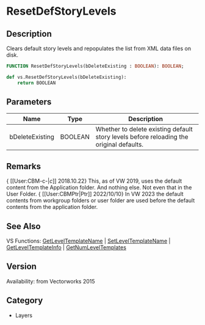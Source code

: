 # ResetDefStoryLevels

## Description
Clears default story levels and repopulates the list from XML data files on disk.

```pascal
FUNCTION ResetDefStoryLevels(bDeleteExisting : BOOLEAN): BOOLEAN;
```

```python
def vs.ResetDefStoryLevels(bDeleteExisting):
    return BOOLEAN
```

## Parameters
|Name|Type|Description|
|---|---|---|
|bDeleteExisting|BOOLEAN|Whether to delete existing default story levels before reloading the original defaults.|

## Remarks
{ [[User:CBM-c-|_c_]] 2018.10.22} This, as of VW 2019, uses the default content from the Application folder. And nothing else. Not even that in the User Folder.
{ [[User:CBMPtr|Ptr]] 2022/10/10} In VW 2023 the default contents from workgroup folders or user folder are used before the default contents from the application folder.

## See Also
VS Functions:
[GetLevelTemplateName](GetLevelTemplateName.md) 
| [SetLevelTemplateName](SetLevelTemplateName.md) 
| [GetLevelTemplateInfo](GetLevelTemplateInfo.md) 
| [GetNumLevelTemplates](GetNumLevelTemplates.md)

## Version
Availability: from Vectorworks 2015

## Category
* Layers

